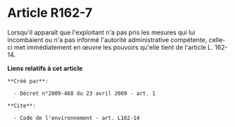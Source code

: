 # Article R162-7

Lorsqu'il apparaît que l'exploitant n'a pas pris les mesures qui lui incombaient ou n'a pas informé l'autorité administrative
compétente, celle-ci met immédiatement en œuvre les pouvoirs qu'elle tient de l'article L. 162-14.

**Liens relatifs à cet article**

	**Créé par**:

	  - Décret n°2009-468 du 23 avril 2009 - art. 1

	**Cite**:

	  - Code de l'environnement - art. L162-14
